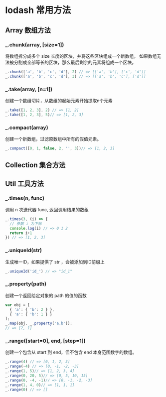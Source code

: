 # lodash 常用方法

## Array 数组方法

### _.chunk(array, [size=1])

将数组拆分成多个 size 长度的区块，并将这些区块组成一个新数组。 如果数组无法被分割成全部等长的区块，那么最后剩余的元素将组成一个区块。

```js
_.chunk(['a', 'b', 'c', 'd'], 2) // => [['a', 'b'], ['c', 'd']]
_.chunk(['a', 'b', 'c', 'd'], 3) // => [['a', 'b', 'c'], ['d']]
```

### _.take(array, [n=1])

创建一个数组切片，从数组的起始元素开始提取n个元素

```js
_.take([1, 2, 3], 2) // => [1, 2]
_.take([1, 2, 3], 5)// => [1, 2, 3]
```

### _.compact(array)

创建一个新数组，过滤原数组中所有的假值元素。

```js
_.compact([0, 1, false, 2, '', 3])// => [1, 2, 3]
```

## Collection 集合方法


## Util 工具方法

### _.times(n, func)

调用 n 次迭代器 func, 返回调用结果的数组

```js
_.times(3, (i) => {
  // 参数 i 为下标
  console.log(i) // => 0 1 2
  return i+1
}) // => [1, 2, 3]
```

### _.uniqueId(str)

生成唯一ID，如果提供了 str ，会被添加到ID前缀上

```js
_.uniqueId('id_') // => "id_1"
```

### _.property(path)

创建一个返回给定对象的 path 的值的函数

```js
var obj = [
  { 'a': { 'b': 2 } },
  { 'a': { 'b': 1 } }
];
_.map(obj, _.property('a.b'));
// => [2, 1]
```

### _.range([start=0], end, [step=1])

创建一个包含从 start 到 end，但不包含 end 本身范围数字的数组。

```js
_.range(4) // => [0, 1, 2, 3]
_.range(-4) // => [0, -1, -2, -3]
_.range(1, 5)// => [1, 2, 3, 4]
_.range(0, 20, 5)// => [0, 5, 10, 15]
_.range(0, -4, -1)// => [0, -1, -2, -3]
_.range(1, 4, 0)// => [1, 1, 1]
_.range(0) // => []
```